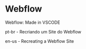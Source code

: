 # Webflow
Webflow: Made in VSCODE

pt-br - Recriando um Site do Webflow

en-us - Recreating a Webflow Site
